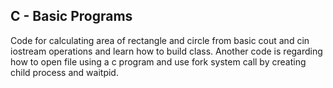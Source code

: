 ## C - Basic Programs
Code for calculating area of rectangle and circle from basic cout and cin iostream operations and learn how to build class.
Another code is regarding how to open file using a c program and use fork system call by creating child process and waitpid.
